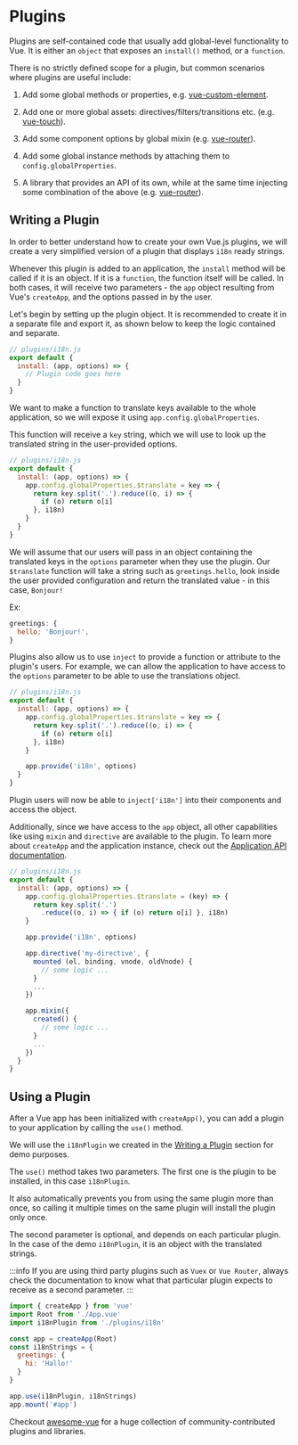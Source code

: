﻿# Plugins

Plugins are self-contained code that usually add global-level functionality to Vue. It is either an `object` that exposes an `install()` method, or a `function`.

There is no strictly defined scope for a plugin, but common scenarios where plugins are useful include:

1. Add some global methods or properties, e.g. [vue-custom-element](https://github.com/karol-f/vue-custom-element).

2. Add one or more global assets: directives/filters/transitions etc. (e.g. [vue-touch](https://github.com/vuejs/vue-touch)).

3. Add some component options by global mixin (e.g. [vue-router](https://github.com/vuejs/vue-router)).

4. Add some global instance methods by attaching them to `config.globalProperties`.

5. A library that provides an API of its own, while at the same time injecting some combination of the above (e.g. [vue-router](https://github.com/vuejs/vue-router)).

## Writing a Plugin

In order to better understand how to create your own Vue.js plugins, we will create a very simplified version of a plugin that displays `i18n` ready strings.

Whenever this plugin is added to an application, the `install` method will be called if it is an object. If it is a `function`, the function itself will be called. In both cases, it will receive two parameters - the `app` object resulting from Vue's `createApp`, and the options passed in by the user.

Let's begin by setting up the plugin object. It is recommended to create it in a separate file and export it, as shown below to keep the logic contained and separate.

```js
// plugins/i18n.js
export default {
  install: (app, options) => {
    // Plugin code goes here
  }
}
```

We want to make a function to translate keys available to the whole application, so we will expose it using `app.config.globalProperties`.

This function will receive a `key` string, which we will use to look up the translated string in the user-provided options.

```js
// plugins/i18n.js
export default {
  install: (app, options) => {
    app.config.globalProperties.$translate = key => {
      return key.split('.').reduce((o, i) => {
        if (o) return o[i]
      }, i18n)
    }
  }
}
```

We will assume that our users will pass in an object containing the translated keys in the `options` parameter when they use the plugin. Our `$translate` function will take a string such as `greetings.hello`, look inside the user provided configuration and return the translated value - in this case, `Bonjour!`

Ex:

```js
greetings: {
  hello: 'Bonjour!',
}
```

Plugins also allow us to use `inject` to provide a function or attribute to the plugin's users. For example, we can allow the application to have access to the `options` parameter to be able to use the translations object.

```js
// plugins/i18n.js
export default {
  install: (app, options) => {
    app.config.globalProperties.$translate = key => {
      return key.split('.').reduce((o, i) => {
        if (o) return o[i]
      }, i18n)
    }

    app.provide('i18n', options)
  }
}
```

Plugin users will now be able to `inject['i18n']` into their components and access the object.

Additionally, since we have access to the `app` object, all other capabilities like using `mixin` and `directive` are available to the plugin. To learn more about `createApp` and the application instance, check out the [Application API documentation](/api/application-api.html).

```js
// plugins/i18n.js
export default {
  install: (app, options) => {
    app.config.globalProperties.$translate = (key) => {
      return key.split('.')
        .reduce((o, i) => { if (o) return o[i] }, i18n)
    }

    app.provide('i18n', options)

    app.directive('my-directive', {
      mounted (el, binding, vnode, oldVnode) {
        // some logic ...
      }
      ...
    })

    app.mixin({
      created() {
        // some logic ...
      }
      ...
    })
  }
}
```

## Using a Plugin

After a Vue app has been initialized with `createApp()`, you can add a plugin to your application by calling the `use()` method.

We will use the `i18nPlugin` we created in the [Writing a Plugin](#writing-a-plugin) section for demo purposes.

The `use()` method takes two parameters. The first one is the plugin to be installed, in this case `i18nPlugin`.

It also automatically prevents you from using the same plugin more than once, so calling it multiple times on the same plugin will install the plugin only once.

The second parameter is optional, and depends on each particular plugin. In the case of the demo `i18nPlugin`, it is an object with the translated strings.

:::info
If you are using third party plugins such as `Vuex` or `Vue Router`, always check the documentation to know what that particular plugin expects to receive as a second parameter.
:::

```js
import { createApp } from 'vue'
import Root from './App.vue'
import i18nPlugin from './plugins/i18n'

const app = createApp(Root)
const i18nStrings = {
  greetings: {
    hi: 'Hallo!'
  }
}

app.use(i18nPlugin, i18nStrings)
app.mount('#app')
```

Checkout [awesome-vue](https://github.com/vuejs/awesome-vue#components--libraries) for a huge collection of community-contributed plugins and libraries.
